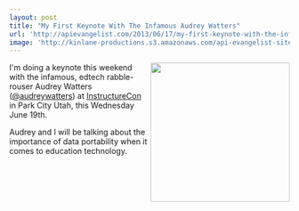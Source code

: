 ```yaml
---
layout: post
title: "My First Keynote With The Infamous Audrey Watters"
url: 'http://apievangelist.com/2013/06/17/my-first-keynote-with-the-infamous-audrey-watters/'
image: 'http://kinlane-productions.s3.amazonaws.com/api-evangelist-site/blog/audrey-kin-paris.jpg'
---
```


<img class="c1" src="https://s3.amazonaws.com/kinlane-productions/kin-lane/audrey-kin-paris.jpg" alt="" width="250" align="right" />

I'm doing a keynote this weekend with the infamous, edtech rabble-rouser Audrey Watters ([@audreywatters][1]) at [InstructureCon][2] in Park City Utah, this Wednesday June 19th.

Audrey and I will be talking about the importance of data portability when it comes to education technology.

   [1]: https://twitter.com/audreywatters
   [2]: http://www.instructure.com/instructurecon
